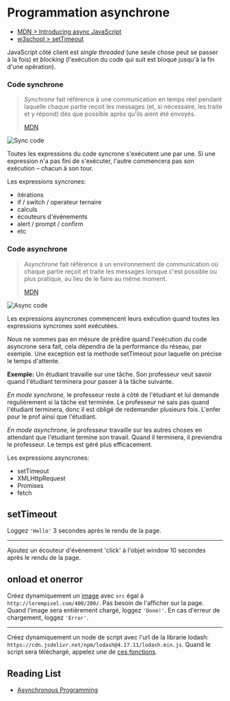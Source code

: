 # Programmation asynchrone

+ [MDN > Introducing async JavaScript](https://developer.mozilla.org/en-US/docs/Learn/JavaScript/Asynchronous/Introducing)
+ [w3school > setTimeout](https://www.w3schools.com/jsref/met_win_settimeout.asp)

JavaScript côté client est *single threaded* (une seule chose peut se passer à la fois) et *blocking*
(l'exécution du code qui suit est bloqué jusqu'à la fin d'une opération).

### Code synchrone

> *Synchrone* fait référence à une communication en temps réel pendant laquelle chaque partie reçoit les messages (et, si nécessaire, les traite et y répond) dès que possible après qu'ils aient été envoyés.
>
> [MDN](https://developer.mozilla.org/fr/docs/Glossaire/Synchronous)

![Sync code](https://i.ibb.co/GJjg9r3/sync-code-gif.gif)

Toutes les expressions du code syncrone s'exécutent une par une. Si une expression n'a pas fini de s'exécuter, l'autre commencera pas son exécution – chacun à son tour.

Les expressions syncrones:
+ itérations
+ if / switch / operateur ternaire
+ calculs
+ écouteurs d'événements
+ alert / prompt / confirm
+ etc


### Code asynchrone

> *Asynchrone* fait référence à un environnement de communication où chaque partie reçoit et traite les messages lorsque c'est possible ou plus pratique, au lieu de le faire au même moment.
>
> [MDN](https://developer.mozilla.org/fr/docs/Glossaire/Asynchronous)

![Async code](https://i.ibb.co/L84rYtj/async-code-gif.gif)

Les expressions asyncrones commencent leurs exécution quand toutes les expressions syncrones sont exécutées. 

Nous ne sommes pas en mésure de prédire quand l'exécution du code asyncrone sera fait, cela dépendra de la performance du réseau, par exemple. Une exception est la methode setTimeout pour laquelle on précise le temps d'attente.

**Exemple:**
Un étudiant travaille sur une tâche. Son professeur veut savoir quand l'étudiant terminera pour passer à la tâche suivante. 

*En mode synchrone,* le professeur reste à côté de l'étudiant et lui demande regulièrement si la tâche est terminée. Le professeur ne sais pas quand l'étudiant terminera, donc il est obligé de redemander plusieurs fois. L'enfer pour le prof ainsi que l'étudiant.

*En mode asynchrone,* le professeur travaille sur les autres choses en attendant que l'étudiant termine son travail. Quand il terminera, il previendra le professeur. Le temps est géré plus efficacement.

Les expressions asyncrones:
+ setTimeout
+ XMLHttpRequest
+ Promises
+ fetch

## setTimeout

Loggez `'Hello'` 3 secondes après le rendu de la page.

---

Ajoutez un écouteur d'événement 'click' à l'objet window 10 secondes après le rendu de la page.


## onload et onerror

Créez dynamiquement un [image](https://developer.mozilla.org/en-US/docs/Web/API/HTMLImageElement/Image) avec `src` égal à `http://lorempixel.com/400/200/`. Pas besoin de l'afficher sur la page.
Quand l'image sera entièrement chargé, loggez `'Done!'`.
En cas d'erreur de chargement, loggez `'Error'`.

---

Créez dynamiquement un node de script avec l'url de la librarie lodash: `https://cdn.jsdelivr.net/npm/lodash@4.17.11/lodash.min.js`.
Quand le script sera téléchargé, appelez une de [ces fonctions](https://lodash.com/docs/4.17.11).


## Reading List

+ [Asynchronous Programming](https://eloquentjavascript.net/11_async.html)